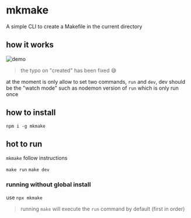 # mkmake

A simple CLI to create a Makefile in the current directory

## how it works

![demo](https://user-images.githubusercontent.com/4562878/68478472-3b039e00-0230-11ea-9370-611770c122b8.gif)

> the typo on "created" has been fixed 😅

at the moment is only allow to set two commands, `run` and `dev`, dev should be the "watch mode" such as nodemon version of `run` which is only run once

## how to install

`npm i -g mkmake`

## hot to run

`mkmake`
follow instructions

`make run`
`make dev`

### running without global install

use `npx mkmake`

> running `make` will execute the `run` command by default (first in order)
